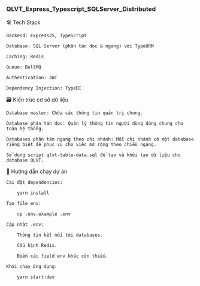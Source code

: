 ### QLVT_Express_Typescript_SQLServer_Distributed

🛠 Tech Stack

    Backend: ExpressJS, TypeScript

    Database: SQL Server (phân tán dọc & ngang) với TypeORM

    Caching: Redis

    Queue: BullMQ

    Authentication: JWT

    Dependency Injection: TypeDI

🗃 Kiến trúc cơ sở dữ liệu

    Database master: Chứa các thông tin quản trị chung.

    Database phân tán dọc: Quản lý thông tin người dùng dùng chung cho toàn hệ thống.

    Databases phân tán ngang theo chi nhánh: Mỗi chi nhánh có một database riêng biệt để phục vụ cho việc mở rộng theo chiều ngang.

    Sử dụng script qlvt-table-data.sql để tạo và khởi tạo dữ liệu cho database QLVT.

🚀 Hướng dẫn chạy dự án

    Cài đặt dependencies:

        yarn install

    Tạo file env:

        cp .env.example .env

    Cập nhật .env:

        Thông tin kết nối tới databases.

        Cấu hình Redis.

        Điền các field env khác còn thiếu.

    Khởi chạy ứng dụng:

        yarn start:dev
